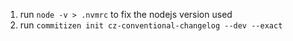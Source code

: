 1. run `node -v > .nvmrc` to fix the nodejs version used
2. run `commitizen init cz-conventional-changelog --dev --exact`